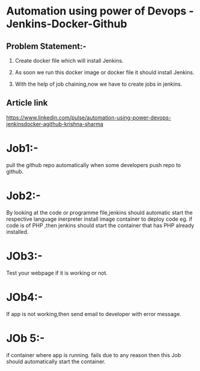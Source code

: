 # Automation using power of Devops -Jenkins-Docker-Github

## Problem Statement:-

1. Create docker file which will install Jenkins.

2. As soon we run this docker image or docker file it should install Jenkins.

3. With the help of job chaining,now we have to create jobs in jenkins.

## Article link
https://www.linkedin.com/pulse/automation-using-power-devops-jenkinsdocker-agithub-krishna-sharma

# Job1:-
   pull the github repo automatically when some developers push repo 
   to github.

# Job2:-
   By looking at the code or programme file,jenkins should automatic
   start the respective language inerpreter install image container to deploy
   code eg. if code is of PHP ,then jenkins should start the container that has 
    PHP already installed.

# JOb3:- 
   Test your webpage if it is working or not.

# JOb4:- 
   If app is not working,then send email to developer with error message.

# JOb 5:-
   if container where app is running. fails due to any reason then this 
   Job should automatically start the container.
